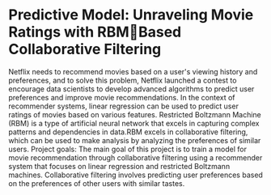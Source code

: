 # Predictive Model: Unraveling Movie Ratings with RBMBased Collaborative Filtering

Netflix needs to recommend movies based on a user's viewing history and preferences, and to solve this problem, Netflix launched a contest to encourage data scientists to develop advanced algorithms to predict user preferences and improve movie recommendations. In the context of recommender systems, linear regression can be used to predict user ratings of movies based on various features. Restricted Boltzmann Machine (RBM) is a type of artificial neural network that excels in capturing complex patterns and dependencies in data.RBM excels in collaborative filtering, which can be used to make analysis by analyzing the preferences of similar users. Project goals: The main goal of this project is to train a model for movie recommendation through collaborative filtering using a recommender system that focuses on linear regression and restricted Boltzmann machines. Collaborative filtering involves predicting user preferences based on the preferences of other users with similar tastes.

